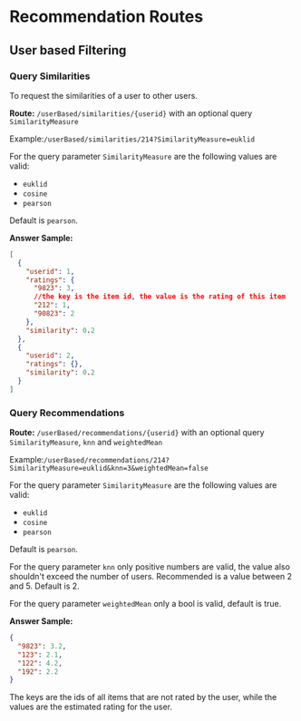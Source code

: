 # Recommendation Routes

## User based Filtering

### Query Similarities

To request the similarities of a user to other users.

**Route:** `/userBased/similarities/{userid}` with an optional query `SimilarityMeasure`

Example:`/userBased/similarities/214?SimilarityMeasure=euklid`

For the query parameter `SimilarityMeasure` are the following values are valid:

- `euklid`
- `cosine`
- `pearson`

Default is `pearson`.

**Answer Sample:**

````json
[
  {
    "userid": 1,
    "ratings": {
      "9823": 3,
      //the key is the item id, the value is the rating of this item
      "212": 1,
      "90823": 2
    },
    "similarity": 0.2
  },
  {
    "userid": 2,
    "ratings": {},
    "similarity": 0.2
  }
]
````

### Query Recommendations

**Route:** `/userBased/recommendations/{userid}` with an optional query `SimilarityMeasure`, `knn` and `weightedMean`

Example:`/userBased/recommendations/214?SimilarityMeasure=euklid&knn=3&weightedMean=false`

For the query parameter `SimilarityMeasure` are the following values are valid:

- `euklid`
- `cosine`
- `pearson`

Default is `pearson`.

For the query parameter `knn` only positive numbers are valid, the value also shouldn't exceed the number of users.
Recommended is a value between 2 and 5. Default is 2.

For the query parameter `weightedMean` only a bool is valid, default is true.

**Answer Sample:**

````json
{
  "9823": 3.2,
  "123": 2.1,
  "122": 4.2,
  "192": 2.2
}
````

The keys are the ids of all items that are not rated by the user, while the values are the estimated rating for the
user.